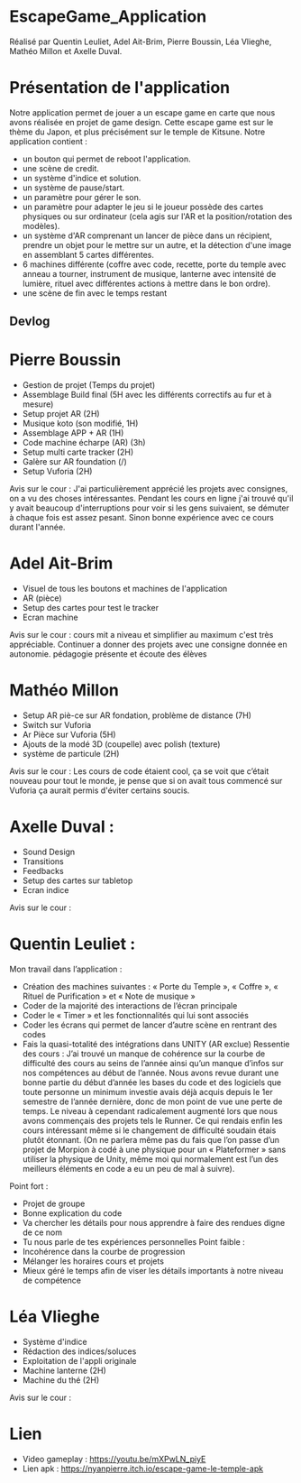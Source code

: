 # EscapeGame_Application
Réalisé par Quentin Leuliet, Adel Ait-Brim, Pierre Boussin, Léa Vlieghe, Mathéo Millon et Axelle Duval.

# Présentation de l'application

Notre application permet de jouer a un escape game en carte que nous avons réalisée en projet de game design. Cette escape game est sur le thème du Japon, et plus précisément sur le temple de Kitsune. 
Notre application contient : 
- un bouton qui permet de reboot l'application.
- une scène de credit.
- un système d'indice et solution.
- un système de pause/start.
- un paramètre pour gérer le son.
- un paramètre pour adapter le jeu si le joueur possède des cartes physiques ou sur ordinateur (cela agis sur l'AR et la position/rotation des modèles).
- un système d'AR comprenant un lancer de pièce dans un récipient, prendre un objet pour le mettre sur un autre, et la détection d'une image en assemblant 5 cartes différentes.
- 6 machines différente (coffre avec code, recette, porte du temple avec anneau a tourner, instrument de musique, lanterne avec intensité de lumière, rituel avec différentes actions à mettre dans le bon ordre).
- une scène de fin avec le temps restant




## Devlog


# Pierre Boussin
- Gestion de projet (Temps du projet)
- Assemblage Build final (5H avec les différents correctifs au fur et à mesure)
- Setup projet AR (2H)
- Musique koto (son modifié, 1H)
- Assemblage APP + AR (1H)
- Code machine écharpe (AR) (3h)
- Setup multi carte tracker (2H)
- Galère sur AR foundation (/)
- Setup Vuforia (2H)

Avis sur le cour : J'ai particulièrement apprécié les projets avec consignes, on a vu des choses intéressantes. Pendant les cours en ligne j'ai trouvé qu'il y avait beaucoup d'interruptions pour voir si les gens suivaient, se démuter à chaque fois est assez pesant. Sinon bonne expérience avec ce cours durant l'année.

# Adel Ait-Brim
- Visuel de tous les boutons et machines de l'application
- AR (pièce)
- Setup des cartes pour test le tracker
- Ecran machine

Avis sur le cour : cours mit a niveau et simplifier au maximum c'est très appréciable. Continuer a donner des projets avec une consigne donnée en autonomie.
pédagogie présente et écoute des élèves

# Mathéo Millon
- Setup AR piè-ce sur AR fondation, problème de distance (7H)
- Switch sur Vuforia
- Ar Pièce sur Vuforia (5H)
- Ajouts de la modé 3D (coupelle) avec polish (texture)
- système de particule (2H)

Avis sur le cour : Les cours de code étaient cool, ça se voit que c’était nouveau pour tout le monde, je pense que si on avait tous commencé sur Vuforia ça aurait permis d'éviter certains soucis.

# Axelle Duval :
- Sound Design
- Transitions
- Feedbacks
- Setup des cartes sur tabletop
- Ecran indice

Avis sur le cour :

# Quentin Leuliet :
Mon travail dans l’application :
-    Création des machines suivantes : « Porte du Temple », « Coffre », « Rituel de Purification » et « Note de musique »
-    Coder de la majorité des interactions de l’écran principale
-    Coder le « Timer » et les fonctionnalités qui lui sont associés
-    Coder les écrans qui permet de lancer d’autre scène en rentrant des codes
-    Fais la quasi-totalité des intégrations dans UNITY (AR exclue)
Ressentie des cours : 
J’ai trouvé un manque de cohérence sur la courbe de difficulté des cours au seins de l’année ainsi qu’un manque d’infos sur nos compétences au début de l’année.
Nous avons revue durant une bonne partie du début d’année les bases du code et des logiciels que toute personne un minimum investie avais déjà acquis depuis le 1er semestre de l’année dernière, donc de mon point de vue une perte de temps.
Le niveau à cependant radicalement augmenté lors que nous avons commençais des projets tels le Runner. Ce qui rendais enfin les cours intéressant même si le changement de difficulté soudain étais plutôt étonnant. (On ne parlera même pas du fais que l’on passe d’un projet de Morpion à codé à une physique pour un « Plateformer » sans utiliser la physique de Unity, même moi qui normalement est l’un des meilleurs éléments en code a eu un peu de mal à suivre).

Point fort : 
-    Projet de groupe 
-    Bonne explication du code
-    Va chercher les détails pour nous apprendre à faire des rendues digne de ce nom
-    Tu nous parle de tes expériences personnelles
Point faible :
-    Incohérence dans la courbe de progression
-    Mélanger les horaires cours et projets
-    Mieux géré le temps afin de viser les détails importants à notre niveau de compétence


# Léa Vlieghe
- Système d'indice
- Rédaction des indices/soluces
- Exploitation de l'appli originale
- Machine lanterne (2H)
- Machine du thé (2H)

Avis sur le cour :



# Lien 

- Video gameplay : https://youtu.be/mXPwLN_piyE
- Lien apk : https://nyanpierre.itch.io/escape-game-le-temple-apk
